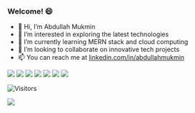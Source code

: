 <h3>Welcome! 😄</h3>

- 👋 Hi, I’m Abdullah Mukmin
- 👀 I’m interested in exploring the latest technologies
- 🌱 I’m currently learning MERN stack and cloud computing
- 💞️ I’m looking to collaborate on innovative tech projects
- 📫 You can reach me at [linkedin.com/in/abdullahmukmin](https://www.linkedin.com/in/abdullahmukmin/)

<img src="https://img.shields.io/badge/Amazon_AWS-FF9900?style=for-the-badge&logo=amazonaws&logoColor=white" /> <img src="https://img.shields.io/badge/HTML5-E34F26?style=for-the-badge&logo=html5&logoColor=white" /> <img src="https://img.shields.io/badge/CSS3-1572B6?style=for-the-badge&logo=css3&logoColor=white" /> <img src="https://img.shields.io/badge/JavaScript-323330?style=for-the-badge&logo=javascript&logoColor=F7DF1E" /> <img src="https://img.shields.io/badge/Python-FFD43B?style=for-the-badge&logo=python&logoColor=blue" /> <img src="https://img.shields.io/badge/Docker-2CA5E0?style=for-the-badge&logo=docker&logoColor=white" /> <img src="https://img.shields.io/badge/Terraform-7B42BC?style=for-the-badge&logo=terraform&logoColor=white" />

![Visitors](https://api.visitorbadge.io/api/visitors?path=https%3A%2F%2Fgithub.com%2Finimukmin&label=VISITORS&countColor=%23263759)

<img src="https://github-profile-summary-cards.vercel.app/api/cards/profile-details?username=inimukmin&theme=nord_dark" />

<!--- <img src="https://github-readme-stats-git-masterrstaa-rickstaa.vercel.app/api?username=inimukmin&theme=tokyonight" /> --->
<!---
inimukmin/inimukmin is a ✨ special ✨ repository because its `README.md` (this file) appears on your GitHub profile.
You can click the Preview link to take a look at your changes.
--->
